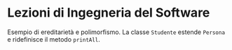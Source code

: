 # Lezioni di Ingegneria del Software

Esempio di ereditarietà e polimorfismo. La classe `Studente` estende `Persona` e ridefinisce il metodo `printAll`.
